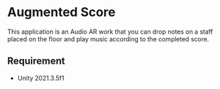 # Augmented Score
This application is an Audio AR work that you can drop notes on a staff placed on the floor and play music according to the completed score.

## Requirement
- Unity 2021.3.5f1
